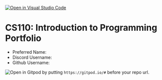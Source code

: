 [![Open in Visual Studio Code](https://classroom.github.com/assets/open-in-vscode-c66648af7eb3fe8bc4f294546bfd86ef473780cde1dea487d3c4ff354943c9ae.svg)](https://classroom.github.com/online_ide?assignment_repo_id=9819754&assignment_repo_type=AssignmentRepo)
# CS110: Introduction to Programming Portfolio

- Preferred Name:
- Discord Username:
- Github Username:

![Open in Gitpod](https://gitpod.io/button/open-in-gitpod.svg) by putting `https://gitpod.io/#` before your repo url.
